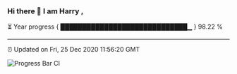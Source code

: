 ### Hi there 👋 I am Harry , 

⏳ Year progress { █████████████████████████████▁ } 98.22 %

---

⏰ Updated on Fri, 25 Dec 2020 11:56:20 GMT

![Progress Bar CI](https://github.com/duykhang68/duykhang68/workflows/Progress%20Bar%20CI/badge.svg)
